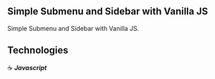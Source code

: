 ## Simple Submenu and Sidebar with Vanilla JS

Simple Submenu and Sidebar with Vanilla JS.

## Technologies

:coffee: **_Javascript_**
